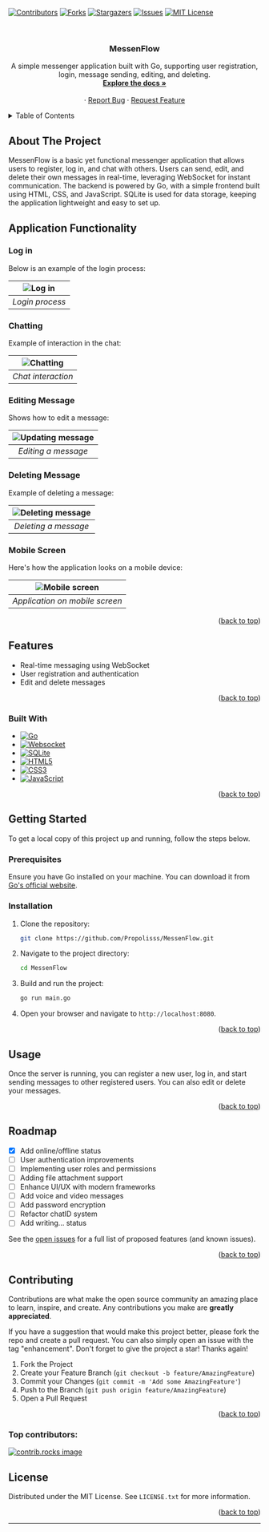 <a id="readme-top"></a>

[![Contributors][contributors-shield]][contributors-url]
[![Forks][forks-shield]][forks-url]
[![Stargazers][stars-shield]][stars-url]
[![Issues][issues-shield]][issues-url]
[![MIT License][license-shield]][license-url]

<br />
<div align="center">
  <h3 align="center">MessenFlow</h3>

  <p align="center">
    A simple messenger application built with Go, supporting user registration, login, message sending, editing, and deleting.
    <br />
    <a href="https://github.com/Propolisss/MessenFlow"><strong>Explore the docs »</strong></a>
    <br />
    <br />
    ·
    <a href="https://github.com/Propolisss/MessenFlow/issues/new?labels=bug&template=bug-report---.md">Report Bug</a>
    ·
    <a href="https://github.com/Propolisss/MessenFlow/issues/new?labels=enhancement&template=feature-request---.md">Request Feature</a>
  </p>
</div>

<!-- TABLE OF CONTENTS -->
<details>
  <summary>Table of Contents</summary>
  <ol>
    <li>
      <a href="#about-the-project">About The Project</a>
      <ul>
        <li><a href="#application-functionality">Application Functionality</a></li>
        <li><a href="#built-with">Built With</a></li>
      </ul>
    </li>
    <li>
      <a href="#getting-started">Getting Started</a>
      <ul>
        <li><a href="#prerequisites">Prerequisites</a></li>
        <li><a href="#installation">Installation</a></li>
      </ul>
    </li>
    <li><a href="#usage">Usage</a></li>
    <li><a href="#roadmap">Roadmap</a></li>
    <li><a href="#contributing">Contributing</a></li>
    <li><a href="#license">License</a></li>
  </ol>
</details>

<!-- ABOUT THE PROJECT -->

## About The Project

MessenFlow is a basic yet functional messenger application that allows users to register, log in, and chat with others.
Users can send, edit, and delete their own messages in real-time, leveraging WebSocket for instant communication. The
backend is powered by Go, with a simple frontend built using HTML, CSS, and JavaScript. SQLite is used for data storage,
keeping the application lightweight and easy to set up.

## Application Functionality

### Log in

Below is an example of the login process:

| ![Log in](media/loging.gif) |
|:---------------------------:|
|       *Login process*       |

### Chatting

Example of interaction in the chat:

| ![Chatting](media/chatting.gif) |
|:-------------------------------:|
|       *Chat interaction*        |

### Editing Message

Shows how to edit a message:

| ![Updating message](media/updating.gif) |
|:---------------------------------------:|
|           *Editing a message*           |

### Deleting Message

Example of deleting a message:

| ![Deleting message](media/deleting.gif) |
|:---------------------------------------:|
|          *Deleting a message*           |

### Mobile Screen

Here's how the application looks on a mobile device:

| ![Mobile screen](media/mobile.png) |
|:----------------------------------:|
|   *Application on mobile screen*   |

<p align="right">(<a href="#readme-top">back to top</a>)</p>

## Features

- Real-time messaging using WebSocket
- User registration and authentication
- Edit and delete messages

<p align="right">(<a href="#readme-top">back to top</a>)</p>

### Built With

* [![Go][Go-pic]][Go-url]
* [![Websocket][Websocket-pic]][WebSocket-url]
* [![SQLite][SQLite-pic]][SQLite-url]
* [![HTML5][HTML-pic]][HTML-url]
* [![CSS3][CSS-pic]][CSS-url]
* [![JavaScript][JS-pic]][JS-url]

<p align="right">(<a href="#readme-top">back to top</a>)</p>

<!-- GETTING STARTED -->

## Getting Started

To get a local copy of this project up and running, follow the steps below.

### Prerequisites

Ensure you have Go installed on your machine. You can download it from [Go's official website](https://golang.org/dl/).

### Installation

1. Clone the repository:
   ```sh
   git clone https://github.com/Propolisss/MessenFlow.git
   ```
2. Navigate to the project directory:
   ```sh
   cd MessenFlow
   ```
3. Build and run the project:
   ```sh
   go run main.go
   ```
4. Open your browser and navigate to `http://localhost:8080`.

<p align="right">(<a href="#readme-top">back to top</a>)</p>

<!-- USAGE EXAMPLES -->

## Usage

Once the server is running, you can register a new user, log in, and start sending messages to other registered users.
You can also edit or delete your messages.

<p align="right">(<a href="#readme-top">back to top</a>)</p>

<!-- ROADMAP -->

## Roadmap

- [x] Add online/offline status
- [ ] User authentication improvements
- [ ] Implementing user roles and permissions
- [ ] Adding file attachment support
- [ ] Enhance UI/UX with modern frameworks
- [ ] Add voice and video messages
- [ ] Add password encryption
- [ ] Refactor chatID system
- [ ] Add writing... status

See the [open issues](https://github.com/Propolisss/MessenFlow/issues) for a full list of proposed features (and known
issues).

<p align="right">(<a href="#readme-top">back to top</a>)</p>

<!-- CONTRIBUTING -->

## Contributing

Contributions are what make the open source community an amazing place to learn, inspire, and create. Any contributions
you make are **greatly appreciated**.

If you have a suggestion that would make this project better, please fork the repo and create a pull request. You can
also simply open an issue with the tag "enhancement". Don't forget to give the project a star! Thanks again!

1. Fork the Project
2. Create your Feature Branch (`git checkout -b feature/AmazingFeature`)
3. Commit your Changes (`git commit -m 'Add some AmazingFeature'`)
4. Push to the Branch (`git push origin feature/AmazingFeature`)
5. Open a Pull Request

<p align="right">(<a href="#readme-top">back to top</a>)</p>

### Top contributors:

<a href="https://github.com/Propolisss/MessenFlow/graphs/contributors">
  <img src="https://contrib.rocks/image?repo=Propolisss/MessenFlow" alt="contrib.rocks image" />
</a>

<!-- LICENSE -->

## License

Distributed under the MIT License. See `LICENSE.txt` for more information.

<p align="right">(<a href="#readme-top">back to top</a>)</p>

<!-- MARKDOWN LINKS & IMAGES -->

[contributors-shield]: https://img.shields.io/github/contributors/Propolisss/MessenFlow.svg?style=for-the-badge

[contributors-url]: https://github.com/Propolisss/MessenFlow/graphs/contributors

[forks-shield]: https://img.shields.io/github/forks/Propolisss/MessenFlow.svg?style=for-the-badge

[forks-url]: https://github.com/Propolisss/MessenFlow/network/members

[stars-shield]: https://img.shields.io/github/stars/Propolisss/MessenFlow.svg?style=for-the-badge

[stars-url]: https://github.com/Propolisss/MessenFlow/stargazers

[issues-shield]: https://img.shields.io/github/issues/Propolisss/MessenFlow.svg?style=for-the-badge

[issues-url]: https://github.com/Propolisss/MessenFlow/issues

[license-shield]: https://img.shields.io/github/license/Propolisss/MessenFlow.svg?style=for-the-badge

[license-url]: https://github.com/Propolisss/MessenFlow/blob/master/LICENSE.txt

[Go-pic]: https://img.shields.io/badge/Go-00ADD8?style=for-the-badge&logo=go&logoColor=white

[HTML-pic]: https://img.shields.io/badge/HTML5-E34F26?style=for-the-badge&logo=html5&logoColor=white

[JS-pic]: https://img.shields.io/badge/JavaScript-F7DF1E?style=for-the-badge&logo=javascript&logoColor=black

[CSS-pic]: https://img.shields.io/badge/CSS3-1572B6?style=for-the-badge&logo=css3&logoColor=white

[Websocket-pic]: https://img.shields.io/badge/WebSocket-007ACC?style=for-the-badge&logo=websocket&logoColor=white

[SQLite-pic]: https://img.shields.io/badge/SQLite-003B57?style=for-the-badge&logo=sqlite&logoColor=white

[Go-url]: https://golang.org/

[SQLite-url]: https://www.sqlite.org/

[WebSocket-url]: https://github.com/gorilla/websocket 

[HTML-url]: https://developer.mozilla.org/en-US/docs/Web/Guide/HTML/HTML5

[CSS-url]: https://developer.mozilla.org/en-US/docs/Web/CSS/CSS3

[JS-url]: https://developer.mozilla.org/en-US/docs/Web/JavaScript

---

